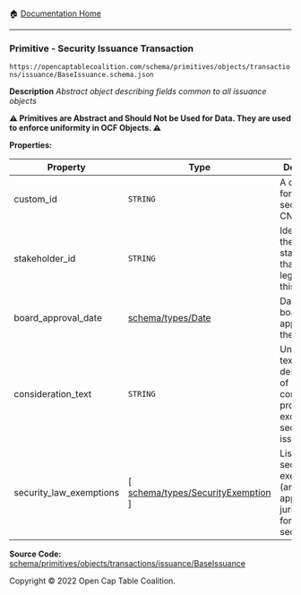 :house: [Documentation Home](/README.md)

---

### Primitive - Security Issuance Transaction

`https://opencaptablecoalition.com/schema/primitives/objects/transactions/issuance/BaseIssuance.schema.json`

**Description** _Abstract object describing fields common to all issuance objects_

**:warning: Primitives are Abstract and Should Not be Used for Data. They are used to enforce uniformity in OCF Objects. :warning:**

**Properties:**

| Property                | Type                                                                          | Description                                                                               | Required   |
| ----------------------- | ----------------------------------------------------------------------------- | ----------------------------------------------------------------------------------------- | ---------- |
| custom_id               | `STRING`                                                                      | A custom ID for this security (e.g. CN-1.)                                                | `REQUIRED` |
| stakeholder_id          | `STRING`                                                                      | Identifier for the stakeholder that holds legal title to this security                    | `REQUIRED` |
| board_approval_date     | [schema/types/Date](/docs/schema/types/Date.md)                               | Date of board approval for the security                                                   | -          |
| consideration_text      | `STRING`                                                                      | Unstructured text description of consideration provided in exchange for security issuance | -          |
| security_law_exemptions | [ [schema/types/SecurityExemption](/docs/schema/types/SecurityExemption.md) ] | List of security law exemptions (and applicable jurisdictions) for this security          | `REQUIRED` |

**Source Code:** [schema/primitives/objects/transactions/issuance/BaseIssuance](/schema/primitives/objects/transactions/issuance/BaseIssuance.schema.json)

Copyright © 2022 Open Cap Table Coalition.
